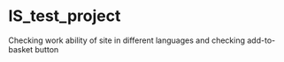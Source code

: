 # IS_test_project
Checking work ability of site in different languages and checking add-to-basket button
